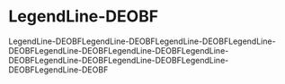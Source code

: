 # LegendLine-DEOBF
LegendLine-DEOBFLegendLine-DEOBFLegendLine-DEOBFLegendLine-DEOBFLegendLine-DEOBFLegendLine-DEOBFLegendLine-DEOBFLegendLine-DEOBFLegendLine-DEOBFLegendLine-DEOBFLegendLine-DEOBF
